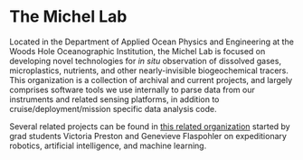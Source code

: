 # The Michel Lab
Located in the Department of Applied Ocean Physics and Engineering at the Woods Hole Oceanographic Institution, the Michel Lab is focused on developing novel technologies for *in situ* observation of dissolved gases, microplastics, nutrients, and other nearly-invisible biogeochemical tracers. This organization is a collection of archival and current projects, and largely comprises software tools we use internally to parse data from our instruments and related sensing platforms, in addition to cruise/deployment/mission specific data analysis code.

Several related projects can be found in [this related organization](https://github.com/expeditionary-robotics) started by grad students Victoria Preston and Genevieve Flaspohler on expeditionary robotics, artificial intelligence, and machine learning.
